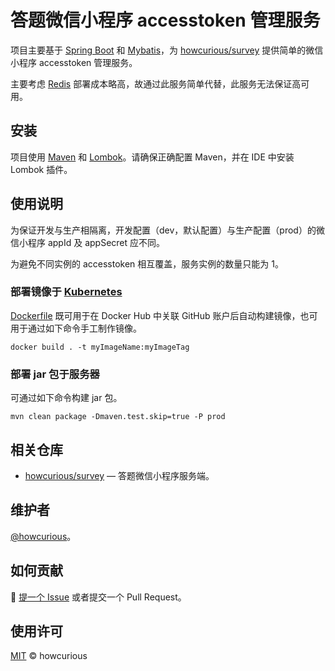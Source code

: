 # 答题微信小程序 accesstoken 管理服务

项目主要基于 [Spring Boot](https://spring.io/projects/spring-boot) 和 [Mybatis](https://mybatis.org/mybatis-3)，为 [howcurious/survey](https://github.com/howcurious/survey) 提供简单的微信小程序 accesstoken 管理服务。

主要考虑 [Redis](https://redis.io) 部署成本略高，故通过此服务简单代替，此服务无法保证高可用。

## 安装

项目使用 [Maven](https://maven.apache.org) 和 [Lombok](https://projectlombok.org)。请确保正确配置 Maven，并在 IDE 中安装 Lombok 插件。

## 使用说明

为保证开发与生产相隔离，开发配置（dev，默认配置）与生产配置（prod）的微信小程序 appId 及 appSecret 应不同。

为避免不同实例的 accesstoken 相互覆盖，服务实例的数量只能为 1。

### 部署镜像于 [Kubernetes](https://kubernetes.io)

[Dockerfile](Dockerfile) 既可用于在 Docker Hub 中关联 GitHub 账户后自动构建镜像，也可用于通过如下命令手工制作镜像。

```
docker build . -t myImageName:myImageTag
```

### 部署 jar 包于服务器

可通过如下命令构建 jar 包。

```
mvn clean package -Dmaven.test.skip=true -P prod
```

## 相关仓库
- [howcurious/survey](https://github.com/howcurious/survey) — 答题微信小程序服务端。

## 维护者

[@howcurious](https://github.com/howcurious)。

## 如何贡献

🍉 [提一个 Issue](https://github.com/howcurious/accesstoken/issues/new) 或者提交一个 Pull Request。

## 使用许可

[MIT](LICENSE) © howcurious
